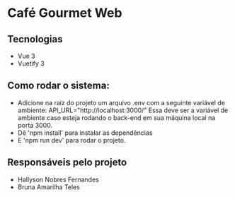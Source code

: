 # Café Gourmet Web
## Tecnologias
- Vue 3
- Vuetify 3

## Como rodar o sistema:
- Adicione na raiz do projeto um arquivo .env com a seguinte variável de ambiente: API_URL="http://localhost:3000/"
Essa deve ser a variável de ambiente caso esteja rodando o back-end em sua máquina local na porta 3000.
- Dê 'npm install' para instalar as dependências
- E 'npm run dev' para rodar o projeto.

## Responsáveis pelo projeto
- Hallyson Nobres Fernandes
- Bruna Amarilha Teles
